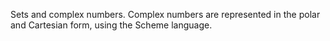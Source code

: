 Sets and complex numbers.
Complex numbers are represented in the polar and Cartesian form, using the Scheme language.
